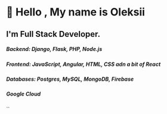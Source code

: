 # 👋 Hello , My name is Oleksii
## I'm Full Stack Developer.

##### Backend: Django, Flask, PHP, Node.js
##### Frontend: JavaScript, Angular, HTML, CSS adn a bit of  React
##### Databases: Postgres, MySQL, MongoDB, Firebase
##### Google Cloud
``
